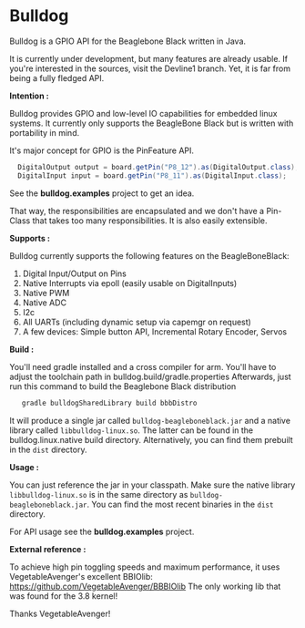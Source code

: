 Bulldog
=======

Bulldog is a GPIO API for the Beaglebone Black written in Java.

It is currently under development, but many features are already usable. If you're interested in the sources, visit the Devline1 branch. Yet, it is far from being a fully fledged API.

**Intention :**

Bulldog provides GPIO and low-level IO capabilities for embedded linux systems. It currently only supports the BeagleBone Black but is written with portability in mind.

  It's major concept for GPIO is the PinFeature API.
```java
  DigitalOutput output = board.getPin("P8_12").as(DigitalOutput.class);
  DigitalInput input = board.getPin("P8_11").as(DigitalInput.class);
```

See the __bulldog.examples__ project to get an idea.

That way, the responsibilities are encapsulated and we don't have a Pin-Class that takes too many responsibilities. It is also easily extensible.

**Supports :**

Bulldog currently supports the following features on the BeagleBoneBlack:
 1. Digital Input/Output on Pins
 2. Native Interrupts via epoll (easily usable on DigitalInputs)
 3. Native PWM
 4. Native ADC
 5. I2c
 6. All UARTs (including dynamic setup via capemgr on request)
 7. A few devices: Simple button API, Incremental Rotary Encoder, Servos

**Build :**

You'll need gradle installed and a cross compiler for arm. You'll have to adjust the toolchain path in bulldog.build/gradle.properties
Afterwards, just run this command to build the Beaglebone Black distribution 
```java
   gradle bulldogSharedLibrary build bbbDistro
```
It will produce a single jar called ```bulldog-beagleboneblack.jar``` and a native library called ```libbulldog-linux.so```. The latter can be found in the bulldog.linux.native build directory. Alternatively, you can find them prebuilt in the ```dist``` directory.
    
**Usage :**

You can just reference the jar in your classpath. Make sure the native library ```libbulldog-linux.so``` is in the same directory as ```bulldog-beagleboneblack.jar```. You can find the most recent binaries in the ```dist``` directory.

For API usage see the __bulldog.examples__ project.


**External reference :**

To achieve high pin toggling speeds and maximum performance, it uses VegetableAvenger's excellent BBIOlib: https://github.com/VegetableAvenger/BBBIOlib
The only working lib that was found for the 3.8 kernel!

Thanks VegetableAvenger!


